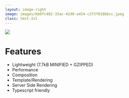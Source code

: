 ```yaml
---
layout: image-right
image: images/bb0fc482-33ac-42d9-a454-c373f018bbcc.jpeg
class: text-2xl
---
```


<img src="images/bar-02.png" class="absolute top-0 left-0" />

# Features

- Lightweight <span class="text-xs">(7.7kB MINIFIED + GZIPPED)</span>
- Performance
- Composition
- Template/Rendering
- Server Side Rendering
- Typescript friendly
